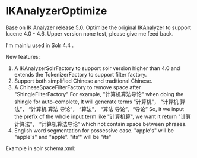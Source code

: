 # IKAnalyzerOptimize
Base on IK Analyzer release 5.0. Optimize the original IKAnalyzer to support lucene 4.0 -  4.6.
Upper version none test, please give me feed back.

I'm mainlu used in Solr 4.4 .

New features:

1. A IKAnalyzerSolrFactory to support solr version higher than 4.0 and extends the TokenizerFactory to support filter factory.
2. Support both simplified Chinese and traditional Chinese.
3. A ChineseSpaceFilterFactory to remove space after "ShingleFilterFactory"
	For example, "计算机算法导论" when doing the shingle for auto-complete,
	It will generate terms "计算机"， “计算机 算法”， “计算机 算法 导论”， “算法”， “算法 导论”，“导论”
	So, it we input the prefix of the whole input term like "计算机算", we want it return "计算计算法"， “计算机算法导论” 
	which not contain space between phrases.
4. English word segmentation for possessive case.
	"apple's" will be "apple's" and "apple".
	"its'" will be "its"

Example in solr schema.xml:

<fieldType name="text_ik" class="solr.TextField" positionIncrementGap="100" >
  <analyzer type="index" >
    <tokenizer class="org.wltea.analyzer.lucene.IKAnalyzerSolrFactory" useSmart="false" />
  </analyzer>
  <analyzer type="query" >
    <tokenizer class="org.wltea.analyzer.lucene.IKAnalyzerSolrFactory" useSmart="true" />
  </analyzer>
</fieldType>
